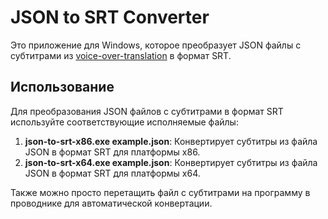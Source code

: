 # JSON to SRT Converter

Это приложение для Windows, которое преобразует JSON файлы с субтитрами из [voice-over-translation](https://github.com/ilyhalight/voice-over-translation/) в формат SRT.

## Использование

Для преобразования JSON файлов с субтитрами в формат SRT используйте соответствующие исполняемые файлы:

1. **json-to-srt-x86.exe example.json**: Конвертирует субтитры из файла JSON в формат SRT для платформы x86.
2. **json-to-srt-x64.exe example.json**: Конвертирует субтитры из файла JSON в формат SRT для платформы x64.

Также можно просто перетащить файл с субтитрами на программу в проводнике для автоматической конвертации.
